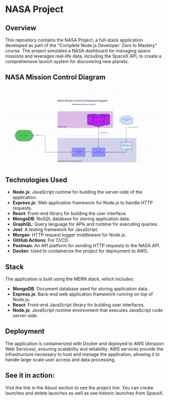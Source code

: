 # NASA Project 

## Overview

This repository contains the NASA Project, a full-stack application developed as part of the "Complete Node.js Developer: Zero to Mastery" course. The project simulates a NASA dashboard for managing space missions and leverages real-life data, including the SpaceX API, to create a comprehensive launch system for discovering new planets.

## NASA Mission Control Diagram

![Project screenshot](diagram/nasa-mission-control-diagram.png)



## Technologies Used

- **Node.js**: JavaScript runtime for building the server-side of the application.
- **Express.js**: Web application framework for Node.js to handle HTTP requests.
- **React**: Front-end library for building the user interface.
- **MongoDB**: NoSQL database for storing application data.
- **GraphQL**: Query language for APIs and runtime for executing queries.
- **Jest**: A testing framework for JavaScript.
- **Morgan**: HTTP request logger middleware for Node.js.
- **GitHub Actions**: For CI/CD.
- **Postman**: An API platform for sending HTTP requests to the NASA API.
- **Docker**: Used to containerize the project for deployment to AWS.

## Stack

The application is built using the MERN stack, which includes:

- **MongoDB**: Document database used for storing application data.
- **Express.js**: Back-end web application framework running on top of Node.js.
- **React**: Front-end JavaScript library for building user interfaces.
- **Node.js**: JavaScript runtime environment that executes JavaScript code server-side.

## Deployment

The application is containerized with Docker and deployed to AWS (Amazon Web Services), ensuring scalability and reliability. AWS services provide the infrastructure necessary to host and manage the application, allowing it to handle large-scale user access and data processing.

## See it in action:

Visit the link in the About section to see the project live. You can create launches and delete launches as well as see historic launches from SpaceX.
